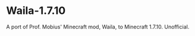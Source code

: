 Waila-1.7.10
============

A port of Prof. Mobius' Minecraft mod, Waila, to Minecraft 1.7.10. Unofficial.
